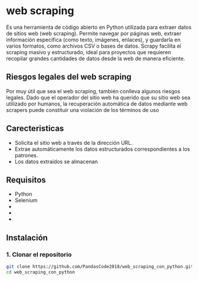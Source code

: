 # web scraping

Es una herramienta de código abierto en Python utilizada para extraer datos de sitios web (web scraping).
Permite navegar por páginas web, extraer información específica (como texto, imágenes, enlaces), y guardarla en varios formatos,
como archivos CSV o bases de datos. Scrapy facilita el scraping masivo y estructurado, ideal para proyectos que requieren recopilar grandes cantidades de datos desde la web de manera eficiente.

## Riesgos legales del web scraping

Por muy útil que sea el web scraping, también conlleva algunos riesgos legales. Dado que el operador del sitio web ha querido que su sitio web sea utilizado por humanos,
la recuperación automática de datos mediante web scrapers puede constituir una violación de los términos de uso

## Carecteristicas

<ul>
  <li>Solicita el sitio web a través de la dirección URL.</li>
  <li>Extrae automáticamente los datos estructurados correspondientes a los patrones.</li>
  <li>Los datos extraídos se almacenan</li>
</ul>

## Requisitos

<ul>
  <li>Python</li>
  <li>Selenium</li>
  <li></li>
  <li></li>
  <li></li>
</ul>

## Instalación

### 1. Clonar el repositorio

```bash
git clone https://github.com/PandasCode2018/web_scraping_con_python.git
cd web_scraping_con_python
